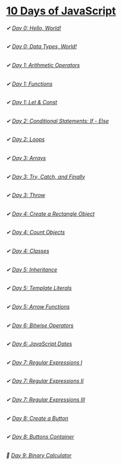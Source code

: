 # [10 Days of JavaScript](https://www.hackerrank.com/domains/tutorials/10-days-of-javascript)
###### ✔ [Day 0: Hello, World!](https://github.com/DariusRain/10DaysOfJavaScript/blob/master/day0/day0-hello-world.js)
###### ✔ [Day 0: Data Types, World!](https://github.com/DariusRain/10DaysOfJavaScript/blob/master/day0/day-0-data-types.js)
###### ✔ [Day 1: Arithmetic Operators](https://github.com/DariusRain/10DaysOfJavaScript/blob/master/day1/day1-arithmetic-operators.js)
###### ✔ [Day 1: Functions](https://github.com/DariusRain/10DaysOfJavaScript/blob/master/day1/day1-functions.js)
###### ✔ [Day 1: Let & Const](https://github.com/DariusRain/10DaysOfJavaScript/blob/master/day1/day1-let-and-const.js)
###### ✔ [Day 2: Conditional Statements: If - Else](https://github.com/DariusRain/10DaysOfJavaScript/blob/master/day2/day2-conditional-if-else.js)
###### ✔ [Day 2: Loops](https://github.com/DariusRain/10DaysOfJavaScript/blob/master/day2/day2-loops.js)
###### ✔ [Day 3: Arrays](https://github.com/DariusRain/10DaysOfJavaScript/blob/master/day3/day3-arrays.js)
###### ✔ [Day 3: Try, Catch, and Finally](https://github.com/DariusRain/10DaysOfJavaScript/blob/master/day3/day3-try-catch-finally.js)
###### ✔ [Day 3: Throw](https://github.com/DariusRain/10DaysOfJavaScript/blob/master/day3/day3-throw.js)
###### ✔ [Day 4: Create a Rectangle Object](https://github.com/DariusRain/10DaysOfJavaScript/blob/master/day4/create-a-rectangle.js)
###### ✔ [Day 4: Count Objects](https://github.com/DariusRain/10DaysOfJavaScript/blob/master/day4/day4-count-objects.js)
###### ✔ [Day 4: Classes](https://github.com/DariusRain/10DaysOfJavaScript/blob/master/day4/day4-classes.js)
###### ✔ [Day 5: Inheritance](https://github.com/DariusRain/10DaysOfJavaScript/blob/master/day5/day5-inheritance.js)
###### ✔ [Day 5: Template Literals](https://github.com/DariusRain/10DaysOfJavaScript/blob/master/day5/day5-template-literals.js)
###### ✔ [Day 5: Arrow Functions](https://github.com/DariusRain/10DaysOfJavaScript/blob/master/day5/day5-arrow-funtions.js)
###### ✔ [Day 6: Bitwise Operators](https://github.com/DariusRain/10DaysOfJavaScript/blob/master/day6/day6-bitwise-operators.js)
###### ✔ [Day 6: JavaScript Dates](https://github.com/DariusRain/10DaysOfJavaScript/blob/master/day6/day6-javascript-dates.js)
###### ✔ [Day 7: Regular Expressions I](https://github.com/DariusRain/10DaysOfJavaScript/blob/master/day7/day7-regular-expressions-1.js)
###### ✔ [Day 7: Regular Expressions II](https://github.com/DariusRain/10DaysOfJavaScript/blob/master/day7/day7-regular-expressions-2.js)
###### ✔ [Day 7: Regular Expressions III](https://github.com/DariusRain/10DaysOfJavaScript/blob/master/day7/day7-regular-expressions-3.js)
###### ✔ [Day 8: Create a Button](https://github.com/DariusRain/10DaysOfJavaScript/blob/master/day8/create-button)
###### ✔ [Day 8: Buttons Container](https://github.com/DariusRain/10DaysOfJavaScript/blob/master/day8/buttons-container)
###### 📝 [Day 9: Binary Calculator](#)